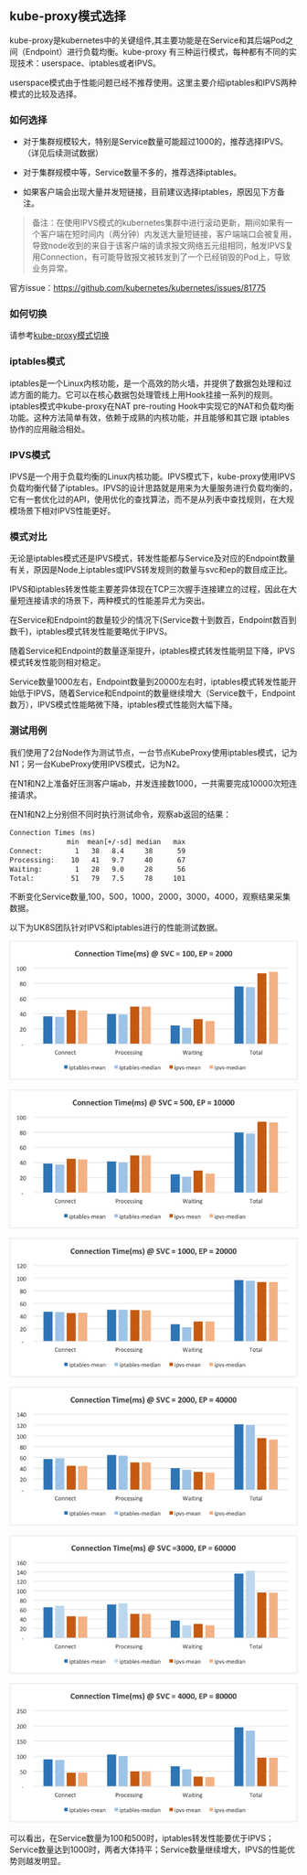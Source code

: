 ## kube-proxy模式选择
kube-proxy是kubernetes中的关键组件,其主要功能是在Service和其后端Pod之间（Endpoint）进行负载均衡。kube-proxy 有三种运行模式，每种都有不同的实现技术：userspace、iptables或者IPVS。

userspace模式由于性能问题已经不推荐使用。这里主要介绍iptables和IPVS两种模式的比较及选择。

### 如何选择

* 对于集群规模较大，特别是Service数量可能超过1000的，推荐选择IPVS。（详见后续测试数据）

* 对于集群规模中等，Service数量不多的，推荐选择iptables。

* 如果客户端会出现大量并发短链接，目前建议选择iptables，原因见下方备注。

>备注：在使用IPVS模式的kubernetes集群中进行滚动更新，期间如果有一个客户端在短时间内（两分钟）内发送大量短链接，客户端端口会被复用，导致node收到的来自于该客户端的请求报文网络五元组相同，触发IPVS复用Connection，有可能导致报文被转发到了一个已经销毁的Pod上，导致业务异常。

官方issue：https://github.com/kubernetes/kubernetes/issues/81775

### 如何切换

请参考[kube-proxy模式切换](/compute/uk8s/userguide/kubeproxy_edit)

### iptables模式

iptables是一个Linux内核功能，是一个高效的防火墙，并提供了数据包处理和过滤方面的能力。它可以在核心数据包处理管线上用Hook挂接一系列的规则。iptables模式中kube-proxy在NAT pre-routing Hook中实现它的NAT和负载均衡功能。这种方法简单有效，依赖于成熟的内核功能，并且能够和其它跟 iptables 协作的应用融洽相处。

### IPVS模式

IPVS是一个用于负载均衡的Linux内核功能。IPVS模式下，kube-proxy使用IPVS负载均衡代替了iptables。IPVS的设计思路就是用来为大量服务进行负载均衡的，它有一套优化过的API，使用优化的查找算法，而不是从列表中查找规则，在大规模场景下相对IPVS性能更好。


### 模式对比

无论是iptables模式还是IPVS模式，转发性能都与Service及对应的Endpoint数量有关，原因是Node上iptables或IPVS转发规则的数量与svc和ep的数目成正比。

IPVS和iptables转发性能主要差异体现在TCP三次握手连接建立的过程，因此在大量短连接请求的场景下，两种模式的性能差异尤为突出。

在Service和Endpoint的数量较少的情况下(Service数十到数百，Endpoint数百到数千)，iptables模式转发性能要略优于IPVS。

随着Service和Endpoint的数量逐渐提升，iptables模式转发性能明显下降，IPVS模式转发性能则相对稳定。

Service数量1000左右，Endpoint数量到20000左右时，iptables模式转发性能开始低于IPVS，随着Service和Endpoint的数量继续增大（Service数千，Endpoint数万），IPVS模式性能略微下降，iptables模式性能则大幅下降。


### 测试用例

我们使用了2台Node作为测试节点，一台节点KubeProxy使用iptables模式，记为N1；另一台KubeProxy使用IPVS模式，记为N2。

在N1和N2上准备好压测客户端ab，并发连接数1000，一共需要完成10000次短连接请求。

在N1和N2上分别但不同时执行测试命令，观察ab返回的结果：

```
Connection Times (ms)
              min  mean[+/-sd] median   max
Connect:        1   38   8.4     38      59
Processing:    10   41   9.7     40      67
Waiting:        1   28   9.0     28      56
Total:         51   79   7.5     78     101
```

不断变化Service数量,100，500，1000，2000，3000，4000，观察结果采集数据。

以下为UK8S团队针对IPVS和iptables进行的性能测试数据。

![](/images/introduction/s100.png)

![](/images/introduction/s500.png)

![](/images/introduction/s1000.png)

![](/images/introduction/s2000.png)

![](/images/introduction/s3000.png)

![](/images/introduction/s4000.png)

可以看出，在Service数量为100和500时，iptables转发性能要优于IPVS；Service数量达到1000时，两者大体持平；Service数量继续增大，IPVS的性能优势则越发明显。

